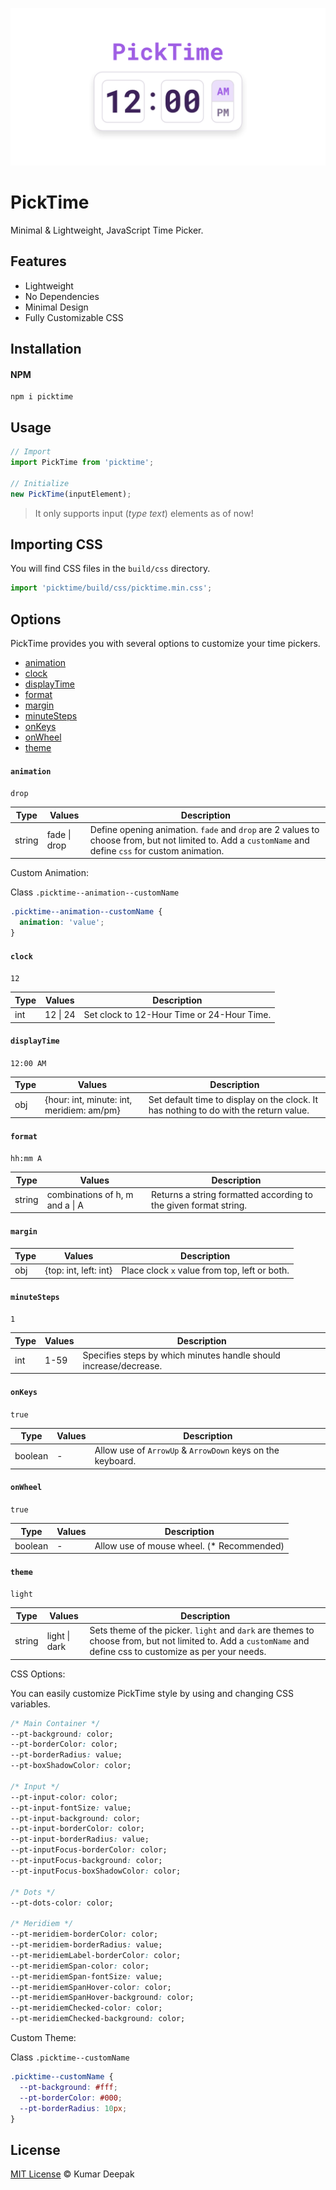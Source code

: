 ![PickTime](screenshot.png)

# PickTime

Minimal & Lightweight, JavaScript Time Picker.

## Features

- Lightweight
- No Dependencies
- Minimal Design
- Fully Customizable CSS

## Installation

#### **NPM**

```shell
npm i picktime
```

## Usage

```js
// Import
import PickTime from 'picktime';

// Initialize
new PickTime(inputElement);
```

> It only supports input (_type text_) elements as of now!

## Importing CSS

You will find CSS files in the `build/css` directory.

```js
import 'picktime/build/css/picktime.min.css';
```

## Options

PickTime provides you with several options to customize your time pickers.

- [animation](#animation)
- [clock](#)
- [displayTime](#)
- [format](#)
- [margin](#)
- [minuteSteps](#)
- [onKeys](#)
- [onWheel](#)
- [theme](#)

#### **`animation`**

`drop`

| Type   | Values       | Description                                                                                                                                            |
| ------ | ------------ | ------------------------------------------------------------------------------------------------------------------------------------------------------ |
| string | fade \| drop | Define opening animation. `fade` and `drop` are 2 values to choose from, but not limited to. Add a `customName` and define `css` for custom animation. |

Custom Animation:

Class `.picktime--animation--customName`

```css
.picktime--animation--customName {
  animation: 'value';
}
```

#### **`clock`**

`12`

| Type | Values   | Description                                |
| ---- | -------- | ------------------------------------------ |
| int  | 12 \| 24 | Set clock to 12-Hour Time or 24-Hour Time. |

#### **`displayTime`**

`12:00 AM`

| Type | Values                                    | Description                                                                           |
| ---- | ----------------------------------------- | ------------------------------------------------------------------------------------- |
| obj  | {hour: int, minute: int, meridiem: am/pm} | Set default time to display on the clock. It has nothing to do with the return value. |

#### **`format`**

`hh:mm A`

| Type   | Values                          | Description                                                      |
| ------ | ------------------------------- | ---------------------------------------------------------------- |
| string | combinations of h, m and a \| A | Returns a string formatted according to the given format string. |

#### **`margin`**

| Type | Values                | Description                                   |
| ---- | --------------------- | --------------------------------------------- |
| obj  | {top: int, left: int} | Place clock `x` value from top, left or both. |

#### **`minuteSteps`**

`1`

| Type | Values | Description                                                       |
| ---- | ------ | ----------------------------------------------------------------- |
| int  | 1-59   | Specifies steps by which minutes handle should increase/decrease. |

#### **`onKeys`**

`true`

| Type    | Values | Description                                                |
| ------- | ------ | ---------------------------------------------------------- |
| boolean | -      | Allow use of `ArrowUp` & `ArrowDown` keys on the keyboard. |

#### **`onWheel`**

`true`

| Type    | Values | Description                                |
| ------- | ------ | ------------------------------------------ |
| boolean | -      | Allow use of mouse wheel. (\* Recommended) |

#### **`theme`**

`light`

| Type   | Values        | Description                                                                                                                                                   |
| ------ | ------------- | ------------------------------------------------------------------------------------------------------------------------------------------------------------- |
| string | light \| dark | Sets theme of the picker. `light` and `dark` are themes to choose from, but not limited to. Add a `customName` and define css to customize as per your needs. |

CSS Options:

You can easily customize PickTime style by using and changing CSS variables.

```css
/* Main Container */
--pt-background: color;
--pt-borderColor: color;
--pt-borderRadius: value;
--pt-boxShadowColor: color;

/* Input */
--pt-input-color: color;
--pt-input-fontSize: value;
--pt-input-background: color;
--pt-input-borderColor: color;
--pt-input-borderRadius: value;
--pt-inputFocus-borderColor: color;
--pt-inputFocus-background: color;
--pt-inputFocus-boxShadowColor: color;

/* Dots */
--pt-dots-color: color;

/* Meridiem */
--pt-meridiem-borderColor: color;
--pt-meridiem-borderRadius: value;
--pt-meridiemLabel-borderColor: color;
--pt-meridiemSpan-color: color;
--pt-meridiemSpan-fontSize: value;
--pt-meridiemSpanHover-color: color;
--pt-meridiemSpanHover-background: color;
--pt-meridiemChecked-color: color;
--pt-meridiemChecked-background: color;
```

Custom Theme:

Class `.picktime--customName`

```css
.picktime--customName {
  --pt-background: #fff;
  --pt-borderColor: #000;
  --pt-borderRadius: 10px;
}
```

## License

[MIT License](https://) © Kumar Deepak

